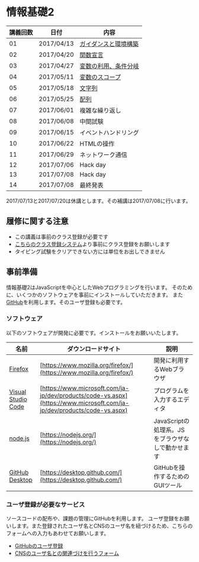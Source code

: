 # 情報基礎2

|講義回数|日付|内容|
|-----|----|---|
|01|2017/04/13|[ガイダンスと環境構築](01/)|
|02|2017/04/20|[関数宣言](02/)|
|03|2017/04/27|[変数の利用、条件分岐](03/)|
|04|2017/05/11|[変数のスコープ](04/)|
|05|2017/05/18|[文字列](05/)|
|06|2017/05/25|[配列](06/)|
|07|2017/06/01|複雑な繰り返し|
|08|2017/06/08|中間試験|
|09|2017/06/15|イベントハンドリング|
|10|2017/06/22|HTMLの操作|
|11|2017/06/29|ネットワーク通信|
|12|2017/07/06|Hack day|
|13|2017/07/08|Hack day|
|14|2017/07/08|最終発表|

2017/07/13と2017/07/20は休講とします。その補講は2017/07/08に行います。

## 履修に関する注意

* この講義は事前のクラス登録が必要です
* [こちらのクラス登録システム](https://itclass.sfc.keio.ac.jp/classreg/)より事前にクラス登録をお願いします
* タイピング試験をクリアできない方には単位をお出しできません

## 事前準備

情報基礎2はJavaScriptを中心としたWebプログラミングを行います。
そのために、いくつかのソフトウェアを事前にインストールしていただきます。
また[GitHub](https://github.com/)を利用します。そのユーザ登録も必要です。

### ソフトウェア

以下のソフトウェアが開発に必要です。インストールをお願いいたします。

|名前|ダウンロードサイト|説明|
|---|--------------|---|
|[Firefox](https://www.mozilla.org/firefox/)|[https://www.mozilla.org/firefox/](https://www.mozilla.org/firefox/)|開発に利用するWebブラウザ|
|[Visual Studio Code](https://www.microsoft.com/ja-jp/dev/products/code-vs.aspx)|[https://www.microsoft.com/ja-jp/dev/products/code-vs.aspx](https://www.microsoft.com/ja-jp/dev/products/code-vs.aspx)|プログラムを入力するエディタ|
|[node.js](https://nodejs.org/)|[https://nodejs.org/](https://nodejs.org/)|JavaScriptの処理系。JSをブラウザなしで動かせます|
|[GitHub Desktop](https://desktop.github.com/)|[https://desktop.github.com/](https://desktop.github.com/)|GitHubを操作するためのGUIツール|

### ユーザ登録が必要なサービス

ソースコードの配布や、課題の管理にGitHubを利用します。
ユーザ登録をお願いします。また登録されたユーザ名とCNSのユーザ名を紐づけるため、こちらのフォームへの入力もあわせてお願いします。

* [GitHubのユーザ登録](https://github.com/)
* [CNSのユーザ名との関連づけを行うフォーム](https://docs.google.com/forms/d/e/1FAIpQLSdU9vv5gtqH9YTdWe8PrqxCNP6a31zBnBOHDePrE_OotNuldQ/viewform?usp=sf_link)